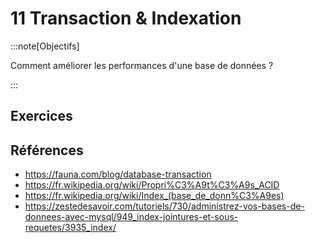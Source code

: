 # 11 Transaction & Indexation

<Reaveal name="txn-idx" />

:::note[Objectifs]

Comment améliorer les performances d'une base de données ?

:::

## Exercices

## Références

- https://fauna.com/blog/database-transaction
- https://fr.wikipedia.org/wiki/Propri%C3%A9t%C3%A9s_ACID
- https://fr.wikipedia.org/wiki/Index_(base_de_donn%C3%A9es)
- https://zestedesavoir.com/tutoriels/730/administrez-vos-bases-de-donnees-avec-mysql/949_index-jointures-et-sous-requetes/3935_index/

